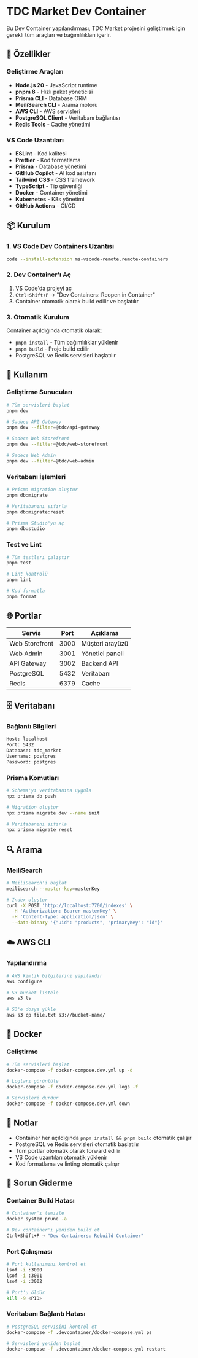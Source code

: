 # TDC Market Dev Container

Bu Dev Container yapılandırması, TDC Market projesini geliştirmek için gerekli tüm araçları ve bağımlılıkları içerir.

## 🚀 Özellikler

### Geliştirme Araçları
- **Node.js 20** - JavaScript runtime
- **pnpm 8** - Hızlı paket yöneticisi
- **Prisma CLI** - Database ORM
- **MeiliSearch CLI** - Arama motoru
- **AWS CLI** - AWS servisleri
- **PostgreSQL Client** - Veritabanı bağlantısı
- **Redis Tools** - Cache yönetimi

### VS Code Uzantıları
- **ESLint** - Kod kalitesi
- **Prettier** - Kod formatlama
- **Prisma** - Database yönetimi
- **GitHub Copilot** - AI kod asistanı
- **Tailwind CSS** - CSS framework
- **TypeScript** - Tip güvenliği
- **Docker** - Container yönetimi
- **Kubernetes** - K8s yönetimi
- **GitHub Actions** - CI/CD

## 📦 Kurulum

### 1. VS Code Dev Containers Uzantısı
```bash
code --install-extension ms-vscode-remote.remote-containers
```

### 2. Dev Container'ı Aç
1. VS Code'da projeyi aç
2. `Ctrl+Shift+P` → "Dev Containers: Reopen in Container"
3. Container otomatik olarak build edilir ve başlatılır

### 3. Otomatik Kurulum
Container açıldığında otomatik olarak:
- `pnpm install` - Tüm bağımlılıklar yüklenir
- `pnpm build` - Proje build edilir
- PostgreSQL ve Redis servisleri başlatılır

## 🔧 Kullanım

### Geliştirme Sunucuları
```bash
# Tüm servisleri başlat
pnpm dev

# Sadece API Gateway
pnpm dev --filter=@tdc/api-gateway

# Sadece Web Storefront
pnpm dev --filter=@tdc/web-storefront

# Sadece Web Admin
pnpm dev --filter=@tdc/web-admin
```

### Veritabanı İşlemleri
```bash
# Prisma migration oluştur
pnpm db:migrate

# Veritabanını sıfırla
pnpm db:migrate:reset

# Prisma Studio'yu aç
pnpm db:studio
```

### Test ve Lint
```bash
# Tüm testleri çalıştır
pnpm test

# Lint kontrolü
pnpm lint

# Kod formatla
pnpm format
```

## 🌐 Portlar

| Servis | Port | Açıklama |
|--------|------|----------|
| Web Storefront | 3000 | Müşteri arayüzü |
| Web Admin | 3001 | Yönetici paneli |
| API Gateway | 3002 | Backend API |
| PostgreSQL | 5432 | Veritabanı |
| Redis | 6379 | Cache |

## 🗄️ Veritabanı

### Bağlantı Bilgileri
```bash
Host: localhost
Port: 5432
Database: tdc_market
Username: postgres
Password: postgres
```

### Prisma Komutları
```bash
# Schema'yı veritabanına uygula
npx prisma db push

# Migration oluştur
npx prisma migrate dev --name init

# Veritabanını sıfırla
npx prisma migrate reset
```

## 🔍 Arama

### MeiliSearch
```bash
# MeiliSearch'i başlat
meilisearch --master-key=masterKey

# Index oluştur
curl -X POST 'http://localhost:7700/indexes' \
  -H 'Authorization: Bearer masterKey' \
  -H 'Content-Type: application/json' \
  --data-binary '{"uid": "products", "primaryKey": "id"}'
```

## ☁️ AWS CLI

### Yapılandırma
```bash
# AWS kimlik bilgilerini yapılandır
aws configure

# S3 bucket listele
aws s3 ls

# S3'e dosya yükle
aws s3 cp file.txt s3://bucket-name/
```

## 🐳 Docker

### Geliştirme
```bash
# Tüm servisleri başlat
docker-compose -f docker-compose.dev.yml up -d

# Logları görüntüle
docker-compose -f docker-compose.dev.yml logs -f

# Servisleri durdur
docker-compose -f docker-compose.dev.yml down
```

## 📝 Notlar

- Container her açıldığında `pnpm install && pnpm build` otomatik çalışır
- PostgreSQL ve Redis servisleri otomatik başlatılır
- Tüm portlar otomatik olarak forward edilir
- VS Code uzantıları otomatik yüklenir
- Kod formatlama ve linting otomatik çalışır

## 🚨 Sorun Giderme

### Container Build Hatası
```bash
# Container'ı temizle
docker system prune -a

# Dev container'ı yeniden build et
Ctrl+Shift+P → "Dev Containers: Rebuild Container"
```

### Port Çakışması
```bash
# Port kullanımını kontrol et
lsof -i :3000
lsof -i :3001
lsof -i :3002

# Port'u öldür
kill -9 <PID>
```

### Veritabanı Bağlantı Hatası
```bash
# PostgreSQL servisini kontrol et
docker-compose -f .devcontainer/docker-compose.yml ps

# Servisleri yeniden başlat
docker-compose -f .devcontainer/docker-compose.yml restart
```

